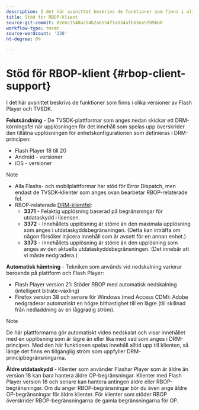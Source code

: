 ```yaml
---
description: I det här avsnittet beskrivs de funktioner som finns i olika versioner av Flash Player och TVSDK.
title: Stöd för RBOP-klient
source-git-commit: 02ebc3548a254b2a6554f1ab34afbb3ea5f09bb8
workflow-type: tm+mt
source-wordcount: '338'
ht-degree: 0%

---
```


# Stöd för RBOP-klient {#rbop-client-support}

I det här avsnittet beskrivs de funktioner som finns i olika versioner av Flash Player och TVSDK.

**Felutsändning** - De TVSDK-plattformar som anges nedan skickar ett DRM-körningsfel när upplösningen för det innehåll som spelas upp överskrider den tillåtna upplösningen för enhetskonfigurationen som definieras i DRM-principen:

* Flash Player 18 till 20
* Android - versioner
* iOS - versioner

>[!NOTE]
>
>* Alla Flashs- och mobilplattformar har stöd för Error Dispatch, men endast de TVSDK-klienter som anges ovan bearbetar RBOP-relaterade fel.
>* RBOP-relaterade [DRM-klientfel](https://help.adobe.com/en_US/primetime/drm/index.html#reference-DRM_Client_Error_Messages):
>    * **3371** - Felaktig upplösning baserad på begränsningar för utdataskydd i licensen.
>    * **3372** - Innehållets upplösning är större än den maximala upplösning som anges i utdataskyddsbegränsningen. (Detta kan inträffa om någon försöker injicera innehåll som är avsett för en annan enhet.)
>    * **3373** - Innehållets upplösning är större än den upplösning som anges av den aktuella utdataskyddsbegränsningen. (Det innebär att vi måste nedgradera.)
>

**Automatisk hämtning** - Tekniken som används vid nedskalning varierar beroende på plattform och Flash Player:

* Flash Player version 21: Stöder RBOP med automatisk nedskalning (intelligent bitrate-växling)
* Firefox version 38 och senare för Windows (med Access CDM): Adobe nedgraderar automatiskt en högre bithastighet till en lägre (till skillnad från nedladdning av en låggradig ström).

>[!NOTE]
>
>De här plattformarna gör automatiskt video nedskalat och visar innehållet med en upplösning som är lägre än eller lika med vad som anges i DRM-principen. Med den här funktionen spelas innehåll alltid upp till klienten, så länge det finns en tillgänglig ström som uppfyller DRM-principbegränsningarna.

**Äldre utdataskydd** - Klienter som använder Flashar Player som är äldre än version 18 kan bara hantera äldre OP-begränsningar. Klienter med Flash Player version 18 och senare kan hantera antingen äldre eller RBOP-begränsningar. Om du anger RBOP-begränsningar bör du även ange äldre OP-begränsningar för äldre klienter. För klienter som stöder RBOP överskrider RBOP-begränsningarna de gamla begränsningarna för OP.
